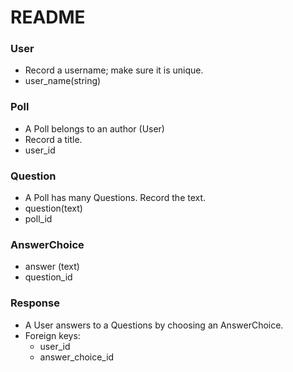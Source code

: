 # README

### User
  - Record a username; make sure it is unique.
  - user_name(string)
### Poll
  - A Poll belongs to an author (User)
  - Record a title.
  - user_id
### Question
  - A Poll has many Questions. Record the text.
  - question(text)
  - poll_id
### AnswerChoice
  - answer (text)
  - question_id
### Response
  - A User answers to a Questions by choosing an AnswerChoice.
  - Foreign keys:
    - user_id
    - answer_choice_id